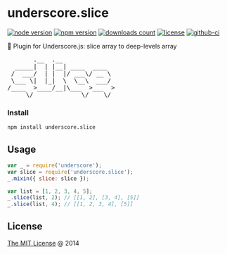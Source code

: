 # underscore.slice

[![node version](https://img.shields.io/node/v/underscore.slice.svg)](https://www.npmjs.com/package/underscore.slice)
[![npm version](https://badge.fury.io/js/underscore.slice.svg)](https://badge.fury.io/js/underscore.slice)
[![downloads count](https://img.shields.io/npm/dt/underscore.slice.svg)](https://www.npmjs.com/package/underscore.slice)
[![license](https://img.shields.io/npm/l/underscore.slice.svg)](https://piecioshka.mit-license.org)
[![github-ci](https://github.com/piecioshka/underscore.slice/actions/workflows/testing.yml/badge.svg)](https://github.com/piecioshka/underscore.slice/actions/workflows/testing.yml)

:hammer: Plugin for Underscore.js: slice array to deep-levels array

<pre>
       .__  .__
  _____|  | |__| ____  ____
 /  ___/  | |  |/ ___\/ __ \
 \___ \|  |_|  \  \__\  ___/
/____  >____/__|\___  >___  >
     \/             \/    \/
</pre>

### Install

```bash
npm install underscore.slice
```

## Usage

```javascript
var _ = require('underscore');
var slice = require('underscore.slice');
_.mixin({ slice: slice });

var list = [1, 2, 3, 4, 5];
_.slice(list, 2); // [[1, 2], [3, 4], [5]]
_.slice(list, 4); // [[1, 2, 3, 4], [5]]
```

## License

[The MIT License](https://piecioshka.mit-license.org) @ 2014
